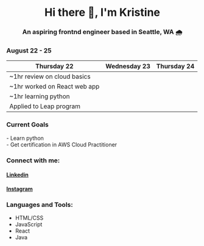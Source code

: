 <h1 align="center">Hi there 👋, I'm Kristine</h1>
<h3 align="center">An aspiring frontnd engineer based in Seattle, WA 🌧️</h3>

### August 22 - 25
| Thursday 22 | Wednesday 23 | Thursday 24 |
|-------------|--------------|-------------|
|~1hr review on cloud basics|              |             |
|~1hr worked on React web app
|~1hr learning python
| Applied to Leap program


<h3 style="color🟢">Current Goals</h3>
- Learn python <br>
- Get certification in AWS Cloud Practitioner

<h3 align="left">Connect with me:</h3>
<p alignt="left" class="social__links">
<a href="https://www.linkedin.com/in/kristine-bermoy-9252021bb/" target="blank"><h4>Linkedin</h4></a> 
 <a href="https://www.instagram.com/heshe__codes/" target="blank"><h4>Instagram</h4></a>
</p>

<h3 align="left">Languages and Tools:</h3>

- HTML/CSS
- JavaScript
- React
- Java
